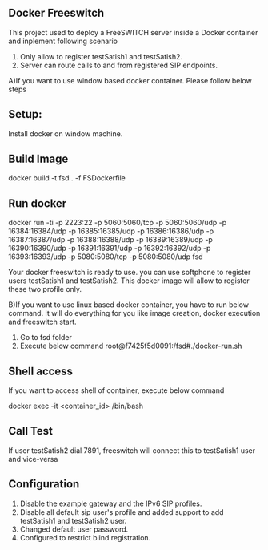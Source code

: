 Docker Freeswitch
-----------------
This project used to deploy a FreeSWITCH server inside a Docker container and inplement following scenario

1) Only allow to register testSatish1 and testSatish2.
2) Server can route calls to and from registered SIP endpoints.

A)If you want to use window based docker container. Please follow below steps

Setup:
-----------------
Install docker on window machine.

Build Image
----------------
docker build -t fsd . -f FSDockerfile

Run docker
---------------
docker run -ti -p 2223:22 -p 5060:5060/tcp -p 5060:5060/udp -p 16384:16384/udp -p 16385:16385/udp -p 16386:16386/udp -p 16387:16387/udp -p 16388:16388/udp -p 16389:16389/udp -p 16390:16390/udp -p 16391:16391/udp -p 16392:16392/udp -p 16393:16393/udp -p 5080:5080/tcp -p 5080:5080/udp fsd

Your docker freeswitch is ready to use. you can use softphone to register users testSatish1 and testSatish2. This docker image will allow to register these two profile only.

B)If you want to use linux based docker container, you have to run below command. It will do everything for you like image creation, docker execution and freeswitch start.

1) Go to fsd folder
2) Execute below command
root@f7425f5d0091:/fsd#./docker-run.sh

Shell access
------------
If you want to access shell of container, execute below command

docker exec -it <container_id>  /bin/bash

Call Test
----------------
If user testSatish2 dial 7891, freeswitch will connect this to testSatish1 user and vice-versa

Configuration
-------------
1) Disable the example gateway and the IPv6 SIP profiles.
2) Disable all default sip user's profile and added support to add testSatish1 and testSatish2 user.
3) Changed default user password.
4) Configured to restrict blind registration.
